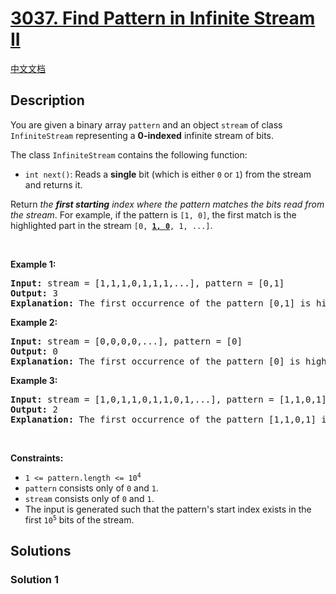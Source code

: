 # [3037. Find Pattern in Infinite Stream II](https://leetcode.com/problems/find-pattern-in-infinite-stream-ii)

[中文文档](/solution/3000-3099/3037.Find%20Pattern%20in%20Infinite%20Stream%20II/README.md)

<!-- tags:Array,String Matching,Sliding Window,Hash Function,Rolling Hash -->

## Description

<p>You are given a binary array <code>pattern</code> and an object <code>stream</code> of class <code>InfiniteStream</code> representing a <strong>0-indexed</strong> infinite stream of bits.</p>

<p>The class <code>InfiniteStream</code> contains the following function:</p>

<ul>
	<li><code>int next()</code>: Reads a <strong>single</strong> bit (which is either <code>0</code> or <code>1</code>) from the stream and returns it.</li>
</ul>

<p>Return <em>the <strong>first starting</strong> index where the pattern matches the bits read from the stream</em>. For example, if the pattern is <code>[1, 0]</code>, the first match is the highlighted part in the stream <code>[0, <strong><u>1, 0</u></strong>, 1, ...]</code>.</p>

<p>&nbsp;</p>
<p><strong class="example">Example 1:</strong></p>

<pre>
<strong>Input:</strong> stream = [1,1,1,0,1,1,1,...], pattern = [0,1]
<strong>Output:</strong> 3
<strong>Explanation:</strong> The first occurrence of the pattern [0,1] is highlighted in the stream [1,1,1,<strong><u>0,1</u></strong>,...], which starts at index 3.
</pre>

<p><strong class="example">Example 2:</strong></p>

<pre>
<strong>Input:</strong> stream = [0,0,0,0,...], pattern = [0]
<strong>Output:</strong> 0
<strong>Explanation:</strong> The first occurrence of the pattern [0] is highlighted in the stream [<strong><u>0</u></strong>,...], which starts at index 0.
</pre>

<p><strong class="example">Example 3:</strong></p>

<pre>
<strong>Input:</strong> stream = [1,0,1,1,0,1,1,0,1,...], pattern = [1,1,0,1]
<strong>Output:</strong> 2
<strong>Explanation:</strong> The first occurrence of the pattern [1,1,0,1] is highlighted in the stream [1,0,<strong><u>1,1,0,1</u></strong>,...], which starts at index 2.
</pre>

<p>&nbsp;</p>
<p><strong>Constraints:</strong></p>

<ul>
	<li><code>1 &lt;= pattern.length &lt;= 10<sup>4</sup></code></li>
	<li><code>pattern</code> consists only of <code>0</code> and <code>1</code>.</li>
	<li><code>stream</code> consists only of <code>0</code> and <code>1</code>.</li>
	<li>The input is generated such that the pattern&#39;s start index exists in the first <code>10<sup>5</sup></code> bits of the stream.</li>
</ul>

## Solutions

### Solution 1

<!-- tabs:start -->

```python

```

```java

```

```cpp

```

```go

```

<!-- tabs:end -->

<!-- end -->
